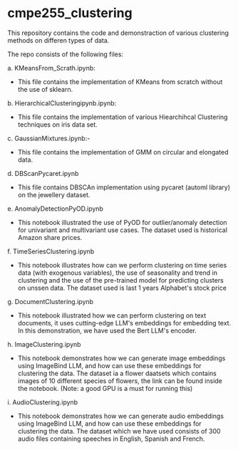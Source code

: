 # cmpe255_clustering
This repository contains the code and demonstraction of various clustering methods on differen types of data.

The repo consists of the following files:

a. KMeansFrom_Scrath.ipynb: 
  - This file contains the implementation of KMeans from scratch without the use of sklearn.
    
b. HierarchicalClusteringipynb.ipynb:
  - This file contains the implementation of various Hiearchihcal Clustering techniques on iris data set.

c. GaussianMixtures.ipynb:-
  - This file contains the implementation of GMM on circular and elongated data.
    
d. DBScanPycaret.ipynb
  - This file contains DBSCAn implementation using pycaret (automl library) on the jewellery dataset.
    
e. AnomalyDetectionPyOD.ipynb
  - This notebook illustrated the use of PyOD for outlier/anomaly detection for univariant and multivariant use cases. The dataset used is historical Amazon share prices.
    
f. TimeSeriesClustering.ipynb
 - This notebook illustrates how can we perform clustering on time series data (with exogenous variables), the use of seasonality and trend in clustering and the use of the pre-trained model for predicting clusters on unssen data. The dataset used is last 1 years Alphabet's stock price

g. DocumentClustering.ipynb
  - This notebook illustrated how we can perform clustering on text documents, it uses cutting-edge LLM's embeddings for embedding text. In this demonstration, we have used the Bert LLM's encoder.
    
h. ImageClustering.ipynb
 - This notebook demonstrates how we can generate image embeddings using ImageBind LLM, and how can use these embeddings for clustering the data. The dataset ia a flower daatsets which contains images of 10 different species of flowers, the link can be found inside the notebook. (Note: a good GPU is a must for running this)

i. AudioClustering.ipynb
 - This notebook demonstrates how we can generate audio embeddings using ImageBind LLM, and how can use these embeddings for clustering the data. The dataset which we have used consists of 300 audio files containing speeches in English, Spanish and French.
